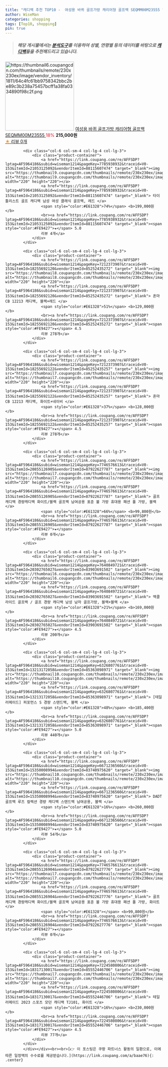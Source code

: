 ```yaml
---
title: "캐디백 추천 TOP10 -  여성용 바퀴 골프가방 캐리어형 골프백 SEQMM00M23555 "
author: WiseMan
categories: shopping
tags: [Top10, shopping]
pin: true
---
```


> ##### 해당 게시물에서는 [**분석도구**](https://itemscout.io/)를 이용하여 **성별**, **연령별** 등의 데이터를 바탕으로 [**캐디백**](https://link.coupang.com/a/baae76)들을 추천해드리고 있습니다.
<div class="container"><div class="row">
            <div class="col-6 col-sm-4 col-lg-4 col-lg-3">
                <div class="product-container">
                    <a href="https://link.coupang.com/re/AFFSDP?lptag=AF5964186&subid=wiseman1214&pageKey=7863598639&traceid=V0-153&itemId=21464633630&vendorItemId=88519043164" target="_blank"><img src="https://thumbnail6.coupangcdn.com/thumbnails/remote/230x230ex/image/vendor_inventory/1811/64c4fc61bb9758342bbc2be89c3b238a75457bcff1a38fa0334890f98c2f.png" alt="https://thumbnail6.coupangcdn.com/thumbnails/remote/230x230ex/image/vendor_inventory/1811/64c4fc61bb9758342bbc2be89c3b238a75457bcff1a38fa0334890f98c2f.png" width="220" height="220"></a>
                    <a href="https://link.coupang.com/re/AFFSDP?lptag=AF5964186&subid=wiseman1214&pageKey=7863598639&traceid=V0-153&itemId=21464633630&vendorItemId=88519043164" target="_blank"> 여성용 바퀴 골프가방 캐리어형 골프백 SEQMM00M23555 </a>
                    <span style="color:#E61328">18%</span> <b>215,000원</b>
                    <br><a href="https://link.coupang.com/re/AFFSDP?lptag=AF5964186&subid=wiseman1214&pageKey=7863598639&traceid=V0-153&itemId=21464633630&vendorItemId=88519043164" target="_blank"><span style="color:#FE9427">★</span> 
                    리뷰 0개</a>
                </div>
            </div>
            
            <div class="col-6 col-sm-4 col-lg-4 col-lg-3">
                <div class="product-container">
                    <a href="https://link.coupang.com/re/AFFSDP?lptag=AF5964186&subid=wiseman1214&pageKey=7785938932&traceid=V0-153&itemId=21053125092&vendorItemId=88115607474" target="_blank"><img src="https://thumbnail9.coupangcdn.com/thumbnails/remote/230x230ex/image/vendor_inventory/2f16/2647c4a20f602b4ac9612c08742ef8c8c0be1d5ce177877c764e8206b9fe.jpg" alt="https://thumbnail9.coupangcdn.com/thumbnails/remote/230x230ex/image/vendor_inventory/2f16/2647c4a20f602b4ac9612c08742ef8c8c0be1d5ce177877c764e8206b9fe.jpg" width="220" height="220"></a>
                    <a href="https://link.coupang.com/re/AFFSDP?lptag=AF5964186&subid=wiseman1214&pageKey=7785938932&traceid=V0-153&itemId=21053125092&vendorItemId=88115607474" target="_blank"> 타이틀리스트 골프 캐디백 남성 여성 클래식 골프백, 레드 </a>
                    <span style="color:#E61328">74%</span> <b>199,000원</b>
                    <br><a href="https://link.coupang.com/re/AFFSDP?lptag=AF5964186&subid=wiseman1214&pageKey=7785938932&traceid=V0-153&itemId=21053125092&vendorItemId=88115607474" target="_blank"><span style="color:#FE9427">★</span> 5.0
                    리뷰 4개</a>
                </div>
            </div>
            
            <div class="col-6 col-sm-4 col-lg-4 col-lg-3">
                <div class="product-container">
                    <a href="https://link.coupang.com/re/AFFSDP?lptag=AF5964186&subid=wiseman1214&pageKey=7212373907&traceid=V0-153&itemId=18255692120&vendorItemId=85252435272" target="_blank"><img src="https://thumbnail8.coupangcdn.com/thumbnails/remote/230x230ex/image/vendor_inventory/0a9d/baa70d1275ffa97a7fb8530f9859bab45a363d2cdb4c6d8596dfad5ecc10.jpg" alt="https://thumbnail8.coupangcdn.com/thumbnails/remote/230x230ex/image/vendor_inventory/0a9d/baa70d1275ffa97a7fb8530f9859bab45a363d2cdb4c6d8596dfad5ecc10.jpg" width="220" height="220"></a>
                    <a href="https://link.coupang.com/re/AFFSDP?lptag=AF5964186&subid=wiseman1214&pageKey=7212373907&traceid=V0-153&itemId=18255692120&vendorItemId=85252435272" target="_blank"> 혼마 CB 12213 캐디백, 블랙+레드 </a>
                    <span style="color:#E61328">51%</span> <b>129,000원</b>
                    <br><a href="https://link.coupang.com/re/AFFSDP?lptag=AF5964186&subid=wiseman1214&pageKey=7212373907&traceid=V0-153&itemId=18255692120&vendorItemId=85252435272" target="_blank"><span style="color:#FE9427">★</span> 4.5
                    리뷰 278개</a>
                </div>
            </div>
            
            <div class="col-6 col-sm-4 col-lg-4 col-lg-3">
                <div class="product-container">
                    <a href="https://link.coupang.com/re/AFFSDP?lptag=AF5964186&subid=wiseman1214&pageKey=7212373907&traceid=V0-153&itemId=18255692122&vendorItemId=85252435257" target="_blank"><img src="https://thumbnail7.coupangcdn.com/thumbnails/remote/230x230ex/image/vendor_inventory/806d/cfa8d427bfbc1459b6e54c7ff8a329a1648efc2d605d779b7b93512b33d8.jpg" alt="https://thumbnail7.coupangcdn.com/thumbnails/remote/230x230ex/image/vendor_inventory/806d/cfa8d427bfbc1459b6e54c7ff8a329a1648efc2d605d779b7b93512b33d8.jpg" width="220" height="220"></a>
                    <a href="https://link.coupang.com/re/AFFSDP?lptag=AF5964186&subid=wiseman1214&pageKey=7212373907&traceid=V0-153&itemId=18255692122&vendorItemId=85252435257" target="_blank"> 혼마 CB 12213 캐디백, 화이트+네이비 </a>
                    <span style="color:#E61328">37%</span> <b>128,000원</b>
                    <br><a href="https://link.coupang.com/re/AFFSDP?lptag=AF5964186&subid=wiseman1214&pageKey=7212373907&traceid=V0-153&itemId=18255692122&vendorItemId=85252435257" target="_blank"><span style="color:#FE9427">★</span> 4.5
                    리뷰 278개</a>
                </div>
            </div>
            
            <div class="col-6 col-sm-4 col-lg-4 col-lg-3">
                <div class="product-container">
                    <a href="https://link.coupang.com/re/AFFSDP?lptag=AF5964186&subid=wiseman1214&pageKey=7746576613&traceid=V0-153&itemId=20855126905&vendorItemId=87922627787" target="_blank"><img src="https://thumbnail7.coupangcdn.com/thumbnails/remote/230x230ex/image/vendor_inventory/43dc/9ce79ff09283ac1e911b6d5a78edc30a19a9a001f75c35f0291ce7a48f19.jpg" alt="https://thumbnail7.coupangcdn.com/thumbnails/remote/230x230ex/image/vendor_inventory/43dc/9ce79ff09283ac1e911b6d5a78edc30a19a9a001f75c35f0291ce7a48f19.jpg" width="220" height="220"></a>
                    <a href="https://link.coupang.com/re/AFFSDP?lptag=AF5964186&subid=wiseman1214&pageKey=7746576613&traceid=V0-153&itemId=20855126905&vendorItemId=87922627787" target="_blank"> 골프 캐디백 경량캐디백 화이트/블랙 골프백 남여공용 표준 볼 가방 휴대용 패션 폴 가방, 블랙 </a>
                    <span style="color:#E61328">66%</span> <b>99,800원</b>
                    <br><a href="https://link.coupang.com/re/AFFSDP?lptag=AF5964186&subid=wiseman1214&pageKey=7746576613&traceid=V0-153&itemId=20855126905&vendorItemId=87922627787" target="_blank"><span style="color:#FE9427">★</span> 
                    리뷰 0개</a>
                </div>
            </div>
            
            <div class="col-6 col-sm-4 col-lg-4 col-lg-3">
                <div class="product-container">
                    <a href="https://link.coupang.com/re/AFFSDP?lptag=AF5964186&subid=wiseman1214&pageKey=7640849721&traceid=V0-153&itemId=20302765027&vendorItemId=83903691502" target="_blank"><img src="https://thumbnail6.coupangcdn.com/thumbnails/remote/230x230ex/image/vendor_inventory/20ec/074e82d1b69289df761bb96c9892a68be694706eab07db63b5fe1c39853d.jpg" alt="https://thumbnail6.coupangcdn.com/thumbnails/remote/230x230ex/image/vendor_inventory/20ec/074e82d1b69289df761bb96c9892a68be694706eab07db63b5fe1c39853d.jpg" width="220" height="220"></a>
                    <a href="https://link.coupang.com/re/AFFSDP?lptag=AF5964186&subid=wiseman1214&pageKey=7640849721&traceid=V0-153&itemId=20302765027&vendorItemId=83903691502" target="_blank"> 맥클라이드 골프백 / 골프 경량 캐디백 남성 남자 골프가방, 블랙+블랙 </a>
                    <span style="color:#E61328">21%</span> <b>169,000원</b>
                    <br><a href="https://link.coupang.com/re/AFFSDP?lptag=AF5964186&subid=wiseman1214&pageKey=7640849721&traceid=V0-153&itemId=20302765027&vendorItemId=83903691502" target="_blank"><span style="color:#FE9427">★</span> 4.5
                    리뷰 200개</a>
                </div>
            </div>
            
            <div class="col-6 col-sm-4 col-lg-4 col-lg-3">
                <div class="product-container">
                    <a href="https://link.coupang.com/re/AFFSDP?lptag=AF5964186&subid=wiseman1214&pageKey=6326807761&traceid=V0-153&itemId=13213172058&vendorItemId=85363098971" target="_blank"><img src="https://thumbnail10.coupangcdn.com/thumbnails/remote/230x230ex/image/vendor_inventory/be4b/732821fb4ee3d86fec12447d939a889b5284d8226a123b1e9632893efc8a.jpg" alt="https://thumbnail10.coupangcdn.com/thumbnails/remote/230x230ex/image/vendor_inventory/be4b/732821fb4ee3d86fec12447d939a889b5284d8226a123b1e9632893efc8a.jpg" width="220" height="220"></a>
                    <a href="https://link.coupang.com/re/AFFSDP?lptag=AF5964186&subid=wiseman1214&pageKey=6326807761&traceid=V0-153&itemId=13213172058&vendorItemId=85363098971" target="_blank"> [테일러메이드] 퍼포먼스 S 경량 스탠드백, 블랙 </a>
                    <span style="color:#E61328">48%</span> <b>185,400원</b>
                    <br><a href="https://link.coupang.com/re/AFFSDP?lptag=AF5964186&subid=wiseman1214&pageKey=6326807761&traceid=V0-153&itemId=13213172058&vendorItemId=85363098971" target="_blank"><span style="color:#FE9427">★</span> 5.0
                    리뷰 440개</a>
                </div>
            </div>
            
            <div class="col-6 col-sm-4 col-lg-4 col-lg-3">
                <div class="product-container">
                    <a href="https://link.coupang.com/re/AFFSDP?lptag=AF5964186&subid=wiseman1214&pageKey=6671236560&traceid=V0-153&itemId=15350008994&vendorItemId=83740975620" target="_blank"><img src="https://thumbnail10.coupangcdn.com/thumbnails/remote/230x230ex/image/vendor_inventory/5562/d47e3c6152b275cefddf6a4bd903b069d89a782657b6d5a4f6106231ae22.jpg" alt="https://thumbnail10.coupangcdn.com/thumbnails/remote/230x230ex/image/vendor_inventory/5562/d47e3c6152b275cefddf6a4bd903b069d89a782657b6d5a4f6106231ae22.jpg" width="220" height="220"></a>
                    <a href="https://link.coupang.com/re/AFFSDP?lptag=AF5964186&subid=wiseman1214&pageKey=6671236560&traceid=V0-153&itemId=15350008994&vendorItemId=83740975620" target="_blank"> DADT 골프백 루즈 컬렉션 경량 캐디백 스탠드백 남여공용, 블랙 </a>
                    <span style="color:#E61328">16%</span> <b>260,000원</b>
                    <br><a href="https://link.coupang.com/re/AFFSDP?lptag=AF5964186&subid=wiseman1214&pageKey=6671236560&traceid=V0-153&itemId=15350008994&vendorItemId=83740975620" target="_blank"><span style="color:#FE9427">★</span> 5.0
                    리뷰 54개</a>
                </div>
            </div>
            
            <div class="col-6 col-sm-4 col-lg-4 col-lg-3">
                <div class="product-container">
                    <a href="https://link.coupang.com/re/AFFSDP?lptag=AF5964186&subid=wiseman1214&pageKey=7746576613&traceid=V0-153&itemId=20855126904&vendorItemId=87922627776" target="_blank"><img src="https://thumbnail7.coupangcdn.com/thumbnails/remote/230x230ex/image/vendor_inventory/770b/0d837b9d7a2c095e6a678456bfb5f0aa7af3b33b32d4f0ff824589abe329.jpg" alt="https://thumbnail7.coupangcdn.com/thumbnails/remote/230x230ex/image/vendor_inventory/770b/0d837b9d7a2c095e6a678456bfb5f0aa7af3b33b32d4f0ff824589abe329.jpg" width="220" height="220"></a>
                    <a href="https://link.coupang.com/re/AFFSDP?lptag=AF5964186&subid=wiseman1214&pageKey=7746576613&traceid=V0-153&itemId=20855126904&vendorItemId=87922627776" target="_blank"> 골프 캐디백 경량캐디백 화이트/블랙 골프백 남여공용 표준 볼 가방 휴대용 패션 폴 가방, 화이트 </a>
                    <span style="color:#E61328"></span> <b>99,800원</b>
                    <br><a href="https://link.coupang.com/re/AFFSDP?lptag=AF5964186&subid=wiseman1214&pageKey=7746576613&traceid=V0-153&itemId=20855126904&vendorItemId=87922627776" target="_blank"><span style="color:#FE9427">★</span> 
                    리뷰 0개</a>
                </div>
            </div>
            
            <div class="col-6 col-sm-4 col-lg-4 col-lg-3">
                <div class="product-container">
                    <a href="https://link.coupang.com/re/AFFSDP?lptag=AF5964186&subid=wiseman1214&pageKey=7224580806&traceid=V0-153&itemId=18317130017&vendorItemId=85552446706" target="_blank"><img src="https://thumbnail7.coupangcdn.com/thumbnails/remote/230x230ex/image/vendor_inventory/cf80/520ced3887d4bfc61b02ab5a4cd49c688b773ea326763c9993c99dc0b6f5.jpg" alt="https://thumbnail7.coupangcdn.com/thumbnails/remote/230x230ex/image/vendor_inventory/cf80/520ced3887d4bfc61b02ab5a4cd49c688b773ea326763c9993c99dc0b6f5.jpg" width="220" height="220"></a>
                    <a href="https://link.coupang.com/re/AFFSDP?lptag=AF5964186&subid=wiseman1214&pageKey=7224580806&traceid=V0-153&itemId=18317130017&vendorItemId=85552446706" target="_blank"> 테일러메이드 2023 스포츠 모던 캐디백 TJ101, 화이트 </a>
                    <span style="color:#E61328">16%</span> <b>230,000원</b>
                    <br><a href="https://link.coupang.com/re/AFFSDP?lptag=AF5964186&subid=wiseman1214&pageKey=7224580806&traceid=V0-153&itemId=18317130017&vendorItemId=85552446706" target="_blank"><span style="color:#FE9427">★</span> 4.5
                    리뷰 77개</a>
                </div>
            </div>
            </div></div><br><br>[👉 이 포스팅은 쿠팡 파트너스 활동의 일환으로, 이에 따른 일정액의 수수료를 제공받습니다.](https://link.coupang.com/a/baae76){: .center}